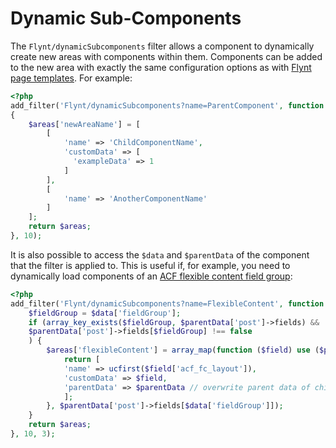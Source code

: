 # Dynamic Sub-Components

<!-- TODO: Test priority of filters < 999. -->

The `Flynt/dynamicSubcomponents` filter allows a component to dynamically create new areas with components within them. Components can be added to the new area with exactly the same configuration options as with [Flynt page templates](../wordpress/page-templates.md). For example:

```php
<?php
add_filter('Flynt/dynamicSubcomponents?name=ParentComponent', function ($areas)
{
    $areas['newAreaName'] = [
        [
            'name' => 'ChildComponentName',
            'customData' => [
              'exampleData' => 1
            ]
        ],
        [
            'name' => 'AnotherComponentName'
        ]
    ];
    return $areas;
}, 10);
```

It is also possible to access the `$data` and `$parentData` of the component that the filter is applied to. This is useful if, for example, you need to dynamically load components of an [ACF flexible content field group](fields/flexible-content.md):

```php
<?php
add_filter('Flynt/dynamicSubcomponents?name=FlexibleContent', function ($areas, $data, $parentData) {
    $fieldGroup = $data['fieldGroup'];
    if (array_key_exists($fieldGroup, $parentData['post']->fields) &&
    $parentData['post']->fields[$fieldGroup] !== false
    ) {
        $areas['flexibleContent'] = array_map(function ($field) use ($parentData) {
            return [
            'name' => ucfirst($field['acf_fc_layout']),
            'customData' => $field,
            'parentData' => $parentData // overwrite parent data of child components
            ];
        }, $parentData['post']->fields[$data['fieldGroup']]);
    }
    return $areas;
}, 10, 3);
```
